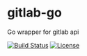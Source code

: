 # gitlab-go
Go wrapper for gitlab api

[![Build Status](https://travis-ci.org/rdev101/gitlab-go.svg?branch=master)](https://travis-ci.org/rdev101/gitlab-go)
[![License](https://img.shields.io/badge/License-Apache%202.0-blue.svg)](https://opensource.org/licenses/Apache-2.0)

